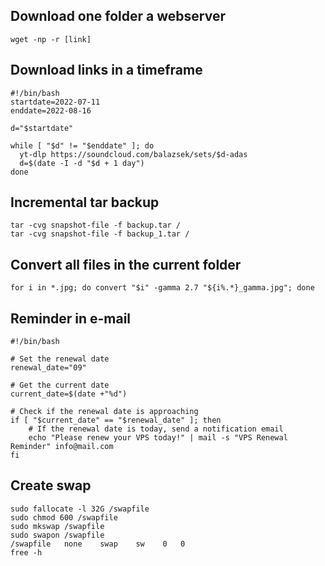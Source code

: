 ## Download one folder a webserver

``` wget -np -r [link] ```

## Download links in a timeframe

```
#!/bin/bash
startdate=2022-07-11
enddate=2022-08-16

d="$startdate"

while [ "$d" != "$enddate" ]; do 
  yt-dlp https://soundcloud.com/balazsek/sets/$d-adas
  d=$(date -I -d "$d + 1 day")
done
```
## Incremental tar backup
```
tar -cvg snapshot-file -f backup.tar /
tar -cvg snapshot-file -f backup_1.tar /
```
## Convert all files in the current folder
```
for i in *.jpg; do convert "$i" -gamma 2.7 "${i%.*}_gamma.jpg"; done
```
## Reminder in e-mail
```
#!/bin/bash

# Set the renewal date
renewal_date="09"

# Get the current date
current_date=$(date +"%d")

# Check if the renewal date is approaching
if [ "$current_date" == "$renewal_date" ]; then
    # If the renewal date is today, send a notification email
    echo "Please renew your VPS today!" | mail -s "VPS Renewal Reminder" info@mail.com
fi
```

## Create swap

```
sudo fallocate -l 32G /swapfile
sudo chmod 600 /swapfile
sudo mkswap /swapfile
sudo swapon /swapfile
/swapfile   none    swap    sw    0   0
free -h
```
